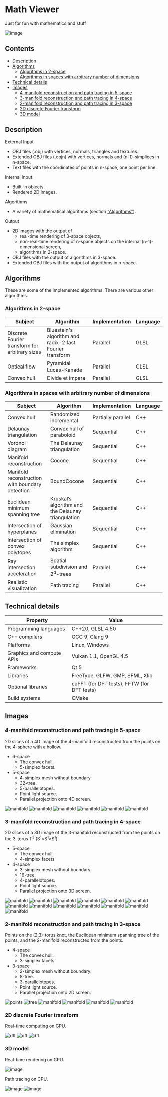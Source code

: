# Math Viewer

Just for fun with mathematics and stuff

![image](https://i.imgur.com/HjDmj4C.png)

## Contents

* [Description](#description)
* [Algorithms](#algorithms)
  * [Algorithms in 2-space](#algorithms-in-2-space)
  * [Algorithms in spaces with arbitrary number of dimensions](#algorithms-in-spaces-with-arbitrary-number-of-dimensions)
* [Technical details](#technical-details)
* [Images](#images)
  * [4-manifold reconstruction and path tracing in 5-space](#4-manifold-reconstruction-and-path-tracing-in-5-space)
  * [3-manifold reconstruction and path tracing in 4-space](#3-manifold-reconstruction-and-path-tracing-in-4-space)
  * [2-manifold reconstruction and path tracing in 3-space](#2-manifold-reconstruction-and-path-tracing-in-3-space)
  * [2D discrete Fourier transform](#2d-discrete-fourier-transform)
  * [3D model](#3d-model)

## Description

External Input

* OBJ files (.obj) with vertices, normals, triangles and textures.
* Extended OBJ files (.objn) with vertices, normals and (n-1)-simplices in n-space.
* Text files with the coordinates of points in n-space, one point per line.

Internal Input

* Built-in objects.
* Rendered 2D images.

Algorithms

* A variety of mathematical algorithms (section [“Algorithms”](#algorithms)).

Output

* 2D images with the output of
  * real-time rendering of 3-space objects,
  * non-real-time rendering of n-space objects on the internal (n-1)-dimensional screen,
  * algorithms in 2-space.
* OBJ files with the output of algorithms in 3-space.
* Extended OBJ files with the output of algorithms in n-space.

## Algorithms

These are some of the implemented algorithms. There are various other algorithms.

### Algorithms in 2-space

Subject                                         | Algorithm                                                | Implementation | Language
------------------------------------------------|----------------------------------------------------------|----------------|---------
Discrete Fourier transform for arbitrary sizes  | Bluestein's algorithm and radix-2 fast Fourier transform | Parallel       | GLSL
Optical flow                                    | Pyramidal Lucas-Kanade                                   | Parallel       | GLSL
Convex hull                                     | Divide et impera                                         | Parallel       | GLSL

### Algorithms in spaces with arbitrary number of dimensions

Subject                                         | Algorithm                                          | Implementation     | Language
------------------------------------------------|----------------------------------------------------|--------------------|---------
Convex hull                                     | Randomized incremental                             | Partially parallel | C++
Delaunay triangulation                          | Convex hull of paraboloid                          | Sequential         | C++
Voronoi diagram                                 | The Delaunay triangulation                         | Sequential         | C++
Manifold reconstruction                         | Cocone                                             | Sequential         | C++
Manifold reconstruction with boundary detection | BoundCocone                                        | Sequential         | C++
Euclidean minimum spanning tree                 | Kruskal’s algorithm and the Delaunay triangulation | Sequential         | C++
Intersection of hyperplanes                     | Gaussian elimination                               | Sequential         | C++
Intersection of convex polytopes                | The simplex algorithm                              | Sequential         | C++
Ray intersection acceleration                   | Spatial subdivision and 2<sup>d</sup>-trees        | Parallel           | C++
Realistic visualization                         | Path tracing                                       | Parallel           | C++

## Technical details

Property                  | Value
--------------------------|--------------------------------------------
Programming languages     | C++20, GLSL 4.50
C++ compilers             | GCC 9, Clang 9
Platforms                 | Linux, Windows
Graphics and compute APIs | Vulkan 1.1, OpenGL 4.5
Frameworks                | Qt 5
Libraries                 | FreeType, GLFW, GMP, SFML, Xlib
Optional libraries        | cuFFT (for DFT tests), FFTW (for DFT tests)
Build systems             | CMake

## Images

### 4-manifold reconstruction and path tracing in 5-space

2D slices of a 4D image of the 4-manifold reconstructed from the points on the 4-sphere with a hollow.

* 6-space
  * The convex hull.
  * 5-simplex facets.
* 5-space
  * 4-simplex mesh without boundary.
  * 32-tree.
  * 5-parallelotopes.
  * Point light source.
  * Parallel projection onto 4D screen.

![manifold](https://i.imgur.com/j1kUkGQ.png)
![manifold](https://i.imgur.com/A8hpwM7.png)
![manifold](https://i.imgur.com/rRXVL80.png)
![manifold](https://i.imgur.com/bimmCBL.png)
![manifold](https://i.imgur.com/7fEn0iy.png)
![manifold](https://i.imgur.com/m5FVGza.png)

### 3-manifold reconstruction and path tracing in 4-space

2D slices of a 3D image of the 3-manifold reconstructed from the points on the 3-torus T<sup>3</sup> (S<sup>1</sup>×S<sup>1</sup>×S<sup>1</sup>).

* 5-space
  * The convex hull.
  * 4-simplex facets.
* 4-space
  * 3-simplex mesh without boundary.
  * 16-tree.
  * 4-parallelotopes.
  * Point light source.
  * Parallel projection onto 3D screen.

![manifold](https://i.imgur.com/OujXP6E.png)
![manifold](https://i.imgur.com/wYGS7Ny.png)
![manifold](https://i.imgur.com/YBrlxnL.png)
![manifold](https://i.imgur.com/p4uN0Rp.png)
![manifold](https://i.imgur.com/v6m4qnj.png)
![manifold](https://i.imgur.com/fet4mhg.png)
![manifold](https://i.imgur.com/mudGwKv.png)
![manifold](https://i.imgur.com/n5reerR.png)
![manifold](https://i.imgur.com/OGVUbxe.png)
![manifold](https://i.imgur.com/aDG9Qjv.png)
![manifold](https://i.imgur.com/xC8iW26.png)
![manifold](https://i.imgur.com/T1pdgZt.png)
![manifold](https://i.imgur.com/XQ1UEz3.png)

### 2-manifold reconstruction and path tracing in 3-space

Points on the (2,3)-torus knot, the Euclidean minimum spanning tree of the points, and the 2-manifold reconstructed from the points.

* 4-space
  * The convex hull.
  * 3-simplex facets.
* 3-space
  * 2-simplex mesh without boundary.
  * 8-tree.
  * 3-parallelotopes.
  * Point light source.
  * Parallel projection onto 2D screen.

![points](https://i.imgur.com/h3yaTRd.png)
![tree](https://i.imgur.com/oC4wcfw.png)
![manifold](https://i.imgur.com/KfOxuOu.png)
![manifold](https://i.imgur.com/kFCwTJM.png)
![manifold](https://i.imgur.com/Vh5Lrcv.png)
![manifold](https://i.imgur.com/8oyND91.png)

### 2D discrete Fourier transform

Real-time computing on GPU.

![dft](https://i.imgur.com/YnyQWd4.png)
![dft](https://i.imgur.com/uvHQZmg.png)
![dft](https://i.imgur.com/5dGkQR9.png)

### 3D model

Real-time rendering on GPU.

![image](https://i.imgur.com/eqxSJpD.png)

Path tracing on CPU.

![image](https://i.imgur.com/kumiuEr.png)
![image](https://i.imgur.com/y9jdovk.png)
